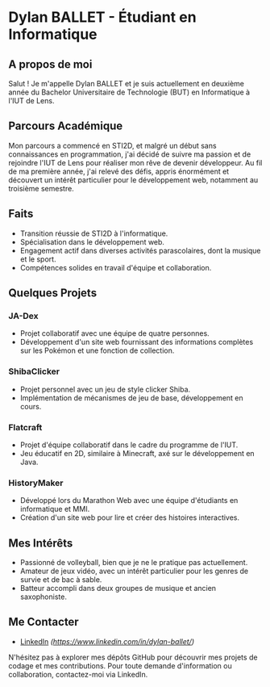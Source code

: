 # Dylan BALLET - Étudiant en Informatique

## A propos de moi

Salut ! Je m'appelle Dylan BALLET et je suis actuellement en deuxième année du Bachelor Universitaire de Technologie (BUT) en Informatique à l'IUT de Lens.

## Parcours Académique

Mon parcours a commencé en STI2D, et malgré un début sans connaissances en programmation, j'ai décidé de suivre ma passion et de rejoindre l'IUT de Lens pour réaliser mon rêve de devenir développeur. Au fil de ma première année, j'ai relevé des défis, appris énormément et découvert un intérêt particulier pour le développement web, notamment au troisième semestre.

## Faits

- Transition réussie de STI2D à l'informatique.
- Spécialisation dans le développement web.
- Engagement actif dans diverses activités parascolaires, dont la musique et le sport.
- Compétences solides en travail d'équipe et collaboration.

## Quelques Projets

### JA-Dex

- Projet collaboratif avec une équipe de quatre personnes.
- Développement d'un site web fournissant des informations complètes sur les Pokémon et une fonction de collection.

### ShibaClicker

- Projet personnel avec un jeu de style clicker Shiba.
- Implémentation de mécanismes de jeu de base, développement en cours.

### Flatcraft

- Projet d'équipe collaboratif dans le cadre du programme de l'IUT.
- Jeu éducatif en 2D, similaire à Minecraft, axé sur le développement en Java.

### HistoryMaker

- Développé lors du Marathon Web avec une équipe d'étudiants en informatique et MMI.
- Création d'un site web pour lire et créer des histoires interactives.

## Mes Intérêts

- Passionné de volleyball, bien que je ne le pratique pas actuellement.
- Amateur de jeux vidéo, avec un intérêt particulier pour les genres de survie et de bac à sable.
- Batteur accompli dans deux groupes de musique et ancien saxophoniste.

## Me Contacter

- [LinkedIn](#) *(https://www.linkedin.com/in/dylan-ballet/)*

N'hésitez pas à explorer mes dépôts GitHub pour découvrir mes projets de codage et mes contributions. Pour toute demande d'information ou collaboration, contactez-moi via LinkedIn.
